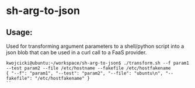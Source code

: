 # sh-arg-to-json

## Usage:

Used for transforming argument parameters to a shell/python script into a json blob that can be used in a curl call to a FaaS provider.

```
kwojcicki@ubuntu:~/workspace/sh-arg-to-json$ ./transform.sh --f param1 --test param2 --file /etc/hostname --fakefile /etc/hostfakename
{ "--f": "param1", "--test": "param2", "--file": "ubuntu\n", "--fakefile": "/etc/hostfakename" }
``